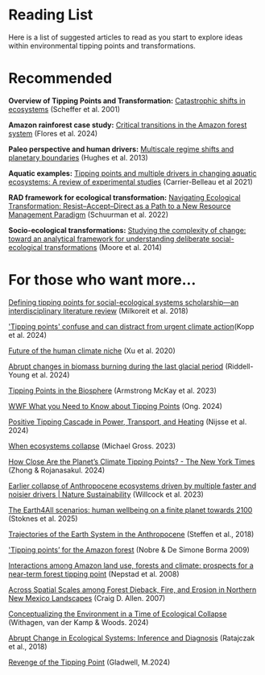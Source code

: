 # Reading List
Here is a list of suggested articles to read as you start to explore ideas within environmental tipping points and transformations.

# Recommended

**Overview of Tipping Points and Transformation:** [Catastrophic shifts in ecosystems](https://www.nature.com/articles/35098000) (Scheffer et al. 2001)

**Amazon rainforest case study:** [Critical transitions in the Amazon forest system](https://www.nature.com/articles/s41586-023-06970-0) (Flores et al. 2024) 

**Paleo perspective and human drivers:** [Multiscale regime shifts and planetary boundaries](https://www.cell.com/trends/ecology-evolution/abstract/S0169-5347(13)00141-9) (Hughes et al. 2013)

**Aquatic examples:** [Tipping points and multiple drivers in changing aquatic ecosystems: A review of experimental studies](https://aslopubs.onlinelibrary.wiley.com/doi/full/10.1002/lno.11978) (Carrier-Belleau et al 2021)

**RAD framework for ecological transformation:** [Navigating Ecological Transformation: Resist–Accept–Direct as a Path to a New Resource Management Paradigm](https://academic.oup.com/bioscience/article/72/1/16/6429752?login=false) (Schuurman et al. 2022)

**Socio-ecological transformations:** [Studying the complexity of change: toward an analytical framework for understanding deliberate social-ecological transformations](https://www.jstor.org/stable/26269689?casa_token=9OM62wJkF-UAAAAA%3AhGGXt0qp00QjQxkYCiHCCvC9cptqi7M8IZ0AUhpD309zFb4LFhgwHiwh1B3EbhRsCDSDgYrMKgdV3WrxWgo2vzfd86pavkxwKfTVysoxD8N29j8ZGb0&seq=1) (Moore et al. 2014)


# For those who want more...
[Defining tipping points for social-ecological systems scholarship—an interdisciplinary literature review](https://iopscience.iop.org/article/10.1088/1748-9326/aaaa75/meta) (Milkoreit et al. 2018)

['Tipping points' confuse and can distract from urgent climate action](https://www.nature.com/articles/s41558-024-02196-8.epdf?sharing_token=sRbTMyemHiuHVmgFxj8m6tRgN0jAjWel9jnR3ZoTv0OimgzoCtJEeYX-GI3Gd37DPnM26KRyuW1lvo6cNVC1pbfVAKK7FNNCGGNW1mFQr8_yQsYNYJ26aCDiQippV-ohosAHUOACOO0xOHUxHRqOQzn4m_Wpd9nCie3_bT0goKs%3D)(Kopp et al. 2024)

[Future of the human climate niche](https://www.pnas.org/doi/10.1073/pnas.1910114117) (Xu et al. 2020)

[Abrupt changes in biomass burning during the last glacial period](https://www.nature.com/articles/s41586-024-08363-3.epdf?sharing_token=yP9Djy2Lflo3B9q0AKLOztRgN0jAjWel9jnR3ZoTv0Oi2TdB-noaLheBLVqwQtpfaYq07m1p8JjHXQM2Nb_-aN2_KpdbRDAYkVkOQkMMmiBKBxMMocjqE93CLXh_X1sQxaFHnRVlXbjOYANU7rP41XtX0Emk3o0pcGAO2O-U24c%3D) (Riddell-Young et al. 2024)

[Tipping Points in the Biosphere](https://report-2023.global-tipping-points.org/section1/1-earth-system-tipping-points/1-3-tipping-points-in-the-biosphere/) (Armstrong McKay et al. 2023)

[WWF What you Need to Know about Tipping Points](https://www.worldwildlife.org/stories/what-you-need-to-know-about-tipping-points) (Ong. 2024)

[Positive Tipping Cascade in Power, Transport, and Heating](https://global-tipping-points.org/wp-content/uploads/2024/09/A-positive-tipping-cascade-in-power-transport-and-heating_GTP-230924.pdf) (Nijsse et al. 2024)

[When ecosystems collapse](https://www.sciencedirect.com/science/article/pii/S0960982223000015) (Michael Gross. 2023)

[How Close Are the Planet’s Climate Tipping Points? - The New York Times](https://www.nytimes.com/interactive/2024/08/11/climate/earth-warming-climate-tipping-points.html) (Zhong & Rojanasakul. 2024)

[Earlier collapse of Anthropocene ecosystems driven by multiple faster and noisier drivers | Nature Sustainability](https://www.nature.com/articles/s41893-023-01157-x) (Willcock et al. 2023)

[The Earth4All scenarios: human wellbeing on a finite planet towards 2100](https://www.cambridge.org/core/journals/global-sustainability/article/earth4all-scenarios-human-wellbeing-on-a-finite-planet-towards-2100/72AA234348FD84005D03365524560288) (Stoknes et al. 2025)

[Trajectories of the Earth System in the Anthropocene](https://www.pnas.org/doi/full/10.1073/pnas.1810141115) (Steffen et al., 2018) 

['Tipping points’ for the Amazon forest](https://www.sciencedirect.com/science/article/abs/pii/S1877343509000062) (Nobre & De Simone Borma 2009)

[Interactions among Amazon land use, forests and climate: prospects for a near-term forest tipping point](https://royalsocietypublishing.org/doi/10.1098/rstb.2007.0036) (Nepstad et al. 2008)

[Across Spatial Scales among Forest Dieback, Fire, and Erosion in Northern New Mexico Landscapes](https://link.springer.com/article/10.1007/s10021-007-9057-4) (Craig D. Allen. 2007)

[Conceptualizing the Environment in a Time of Ecological Collapse](https://www.tandfonline.com/doi/full/10.1080/10407413.2024.2397764#abstract) (Withagen, van der Kamp & Woods. 2024)

[Abrupt Change in Ecological Systems: Inference and Diagnosis](https://www.sciencedirect.com/science/article/abs/pii/S0169534718300910) (Ratajczak et al., 2018)

[Revenge of the Tipping Point](https://youtu.be/Eixak4RGqic?si=E2Y0MuXsoRFzD1xl) (Gladwell, M.2024)
